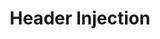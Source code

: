 ---
layout: page
title: Header Injection
permalink: /io/Header Injection/How To Fix
parent: Header Injection
nav_order: 3
---